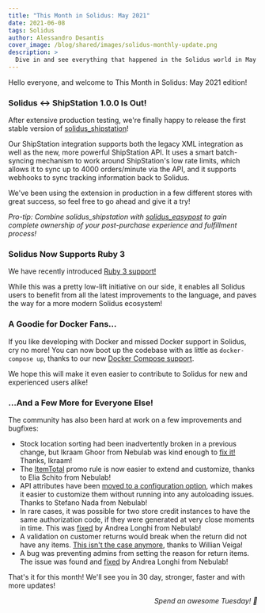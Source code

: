 ```yaml
---
title: "This Month in Solidus: May 2021"
date: 2021-06-08
tags: Solidus
author: Alessandro Desantis
cover_image: /blog/shared/images/solidus-monthly-update.png
description: >
  Dive in and see everything that happened in the Solidus world in May 2021!
---
```


Hello everyone, and welcome to This Month in Solidus: May 2021 edition!

### Solidus <-> ShipStation 1.0.0 Is Out!

After extensive production testing, we're finally happy to release the first stable version of
[solidus_shipstation](https://github.com/solidusio-contrib/solidus_shipstation)!

Our ShipStation integration supports both the legacy XML integration as well as the new, more
powerful ShipStation API. It uses a smart batch-syncing mechanism to work around ShipStation's low
rate limits, which allows it to sync up to 4000 orders/minute via the API, and it supports webhooks
to sync tracking information back to Solidus.

We've been using the extension in production in a few different stores with great success, so feel
free to go ahead and give it a try!

_Pro-tip: Combine solidus_shipstation with [solidus_easypost](https://github.com/solidusio-contrib/solidus_easypost)
to gain complete ownership of your post-purchase experience and fulfillment process!_

### Solidus Now Supports Ruby 3

We have recently introduced [Ruby 3 support!](https://github.com/solidusio/solidus/pull/4072)

While this was a pretty low-lift initiative on our side, it enables all Solidus users to benefit
from all the latest improvements to the language, and paves the way for a more modern Solidus
ecosystem!

### A Goodie for Docker Fans...

If you like developing with Docker and missed Docker support in Solidus, cry no more! You can now
boot up the codebase with as little as `docker-compose up`, thanks to our new 
[Docker Compose support](https://github.com/solidusio/solidus/pull/3947).

We hope this will make it even easier to contribute to Solidus for new and experienced users alike!

### ...And a Few More for Everyone Else!

The community has also been hard at work on a few improvements and bugfixes:

- Stock location sorting had been inadvertently broken in a previous change, but Ikraam Ghoor from
  Nebulab was kind enough to [fix it!](https://github.com/solidusio/solidus/pull/3954) Thanks, Ikraam!
- The [ItemTotal](https://github.com/solidusio/solidus/pull/3431) promo rule is now easier to extend
  and customize, thanks to Elia Schito from Nebulab!
- API attributes have been [moved to a configuration option](https://github.com/solidusio/solidus/pull/4039),
  which makes it easier to customize them without running into any autoloading issues. Thanks to
  Stefano Nada from Nebulab!
- In rare cases, it was possible for two store credit instances to have the same authorization code,
  if they were generated at very close moments in time. This was [fixed](https://github.com/solidusio/solidus/pull/4060)
  by Andrea Longhi from Nebulab!
- A validation on customer returns would break when the return did not have any items. [This isn't the
  case anymore](https://github.com/solidusio/solidus/pull/4068), thanks to Willian Veiga!
- A bug was preventing admins from setting the reason for return items. The issue was found and 
  [fixed](https://github.com/solidusio/solidus/pull/4080) by Andrea Longhi from Nebulab!

That's it for this month! We'll see you in 30 day, stronger, faster and with more updates!

_<p style="text-align: right">Spend an awesome Tuesday! 👋️</p>_
